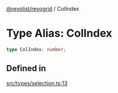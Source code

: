 [@revolist/revogrid](README.md) / ColIndex

# Type Alias: ColIndex

```ts
type ColIndex: number;
```

## Defined in

[src/types/selection.ts:13](https://github.com/revolist/revogrid/blob/029346d93426056ab8f85e88430904164676d501/src/types/selection.ts#L13)
